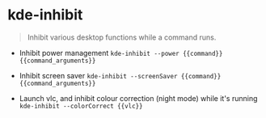 # kde-inhibit
> Inhibit various desktop functions while a command runs.

- Inhibit power management
`kde-inhibit --power {{command}} {{command_arguments}}`

- Inhibit screen saver
`kde-inhibit --screenSaver {{command}} {{command_arguments}}`

- Launch vlc, and inhibit colour correction (night mode) while it's running
`kde-inhibit --colorCorrect {{vlc}}`
